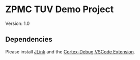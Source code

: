 # ZPMC TUV Demo Project
Version: 1.0  

## Dependencies
Please install [JLink](https://www.segger.com/downloads/jlink/) and the
[Cortex-Debug VSCode Extension](https://marketplace.visualstudio.com/items?itemName=marus25.cortex-debug).

